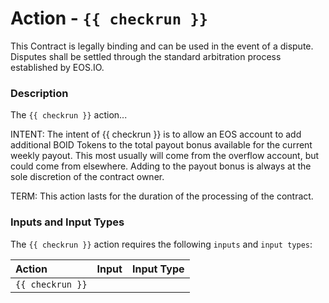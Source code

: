# Action - `{{ checkrun }}`

This Contract is legally binding and can be used in the event of a dispute. Disputes shall be settled through the standard arbitration process established by EOS.IO.

### Description

The `{{ checkrun }}` action... 

INTENT: The intent of {{ checkrun }} is to allow an EOS account to add additional BOID Tokens to the total payout bonus available for the current weekly payout. This most usually will come from the overflow account, but could come from elsewhere. Adding to the payout bonus is always at the sole discretion of the contract owner.    

TERM: This action lasts for the duration of the processing of the contract.

### Inputs and Input Types

The `{{ checkrun }}` action requires the following `inputs` and `input types`:

| Action | Input | Input Type |
|:--|:--|:--|
| `{{ checkrun }}` | | |
